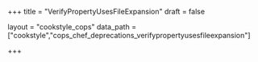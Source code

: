 +++
title = "VerifyPropertyUsesFileExpansion"
draft = false

layout = "cookstyle_cops"
data_path = ["cookstyle","cops_chef_deprecations_verifypropertyusesfileexpansion"]

+++

<!-- The content of this page is automatically generated from the
cops_chef_deprecations_verifypropertyusesfileexpansion.yml file in github.com/chef/cookstyle/blob/main/docs-chef-io/data/cookstyle/. -->

